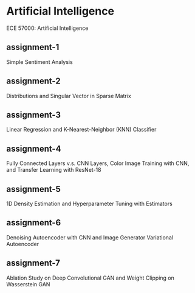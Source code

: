 # Artificial Intelligence
ECE 57000: Artificial Intelligence

## assignment-1
Simple Sentiment Analysis

## assignment-2
Distributions and Singular Vector in Sparse Matrix

## assignment-3
Linear Regression and K-Nearest-Neighbor (KNN) Classifier

## assignment-4
Fully Connected Layers v.s. CNN Layers, Color Image Training with CNN, and Transfer Learning with ResNet-18

## assignment-5
1D Density Estimation and Hyperparameter Tuning with Estimators

## assignment-6
Denoising Autoencoder with CNN and Image Generator Variational Autoencoder

## assignment-7
Ablation Study on Deep Convolutional GAN and Weight Clipping on Wasserstein GAN

